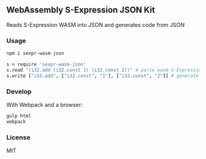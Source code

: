 
WebAssembly S-Expression JSON Kit
----

Reads S-Expression WASM into JSON and generates code from JSON

### Usage

```bash
npm i sexpr-wasm-json
```

```coffee
s = require 'sexpr-wasm-json'
s.read "(i32.add (i32.const 1) (i32.const 2))" # parse wasm S-Expression code
s.write ["i32.add", ["i32.const", "1"], ["i32.const", "2"]] # generate S-Expression
```

### Develop

With Webpack and a browser:

```bash
gulp html
webpack
```

### License

MIT
